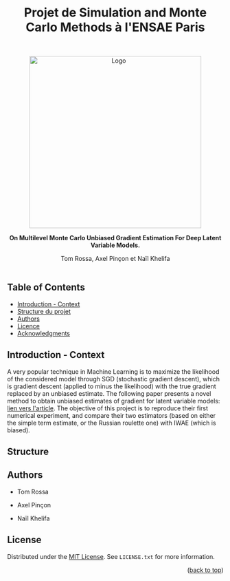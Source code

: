 
<h1 align="center"> Projet de Simulation and Monte Carlo Methods à l'ENSAE Paris </h1> <br>
<p align="center">
  <a href="https://github.com/NailKhelifa/MLMC_Unibaised_Gradient_Estimation_for_Deep_LVM">
    <img src="https://upload.wikimedia.org/wikipedia/commons/e/ec/LOGO-ENSAE.png" alt="Logo" width="400" height="400">
  </a>
</p>

<p align="center">
  <strong>On Multilevel Monte Carlo Unbiased Gradient Estimation For Deep Latent Variable Models.</strong>
</p>

<p align="center">
  Tom Rossa, Axel Pinçon et Naïl Khelifa
  <br />
  <br />
  
</p>



<!-- START doctoc generated TOC please keep comment here to allow auto update -->
<!-- DON'T EDIT THIS SECTION, INSTEAD RE-RUN doctoc TO UPDATE -->
## Table of Contents

- [Introduction - Context](#introduction)
- [Structure du projet](#structure)
- [Authors](#authors)
- [Licence](#license)
- [Acknowledgments](#acknowledgments)

<!-- END doctoc generated TOC please keep comment here to allow auto update -->

## Introduction - Context

A very popular technique in Machine Learning is to maximize the likelihood of the considered model through SGD (stochastic gradient descent), which is gradient descent (applied to minus the likelihood) with the true gradient replaced by an unbiased estimate. The following paper presents a novel method to obtain unbiased estimates of gradient for latent variable models: [lien vers l'article](http://proceedings.mlr.press/v130/shi21d.html). The objective of this project is to reproduce their first numerical experiment, and compare their two estimators (based on either the simple term estimate, or the Russian roulette one) with IWAE (which is biased).

## Structure


## Authors

  - Tom Rossa
    
  - Axel Pinçon
    
  - Naïl Khelifa


## License

Distributed under the [MIT License](LICENSE.md). See `LICENSE.txt` for more information.

<p align="right">(<a href="#readme-top">back to top</a>)</p>
